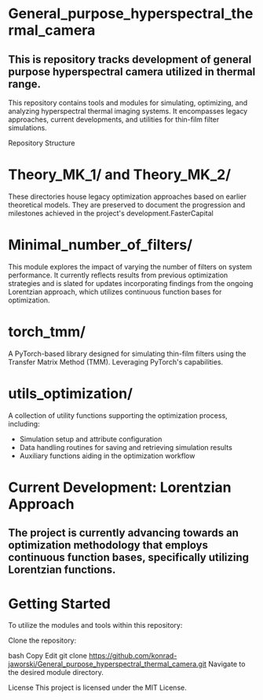 # General_purpose_hyperspectral_thermal_camera
This is repository tracks development of general purpose hyperspectral camera utilized in thermal range.
--------------------------------------------------------------------------------------------------------
This repository contains tools and modules for simulating, optimizing, and analyzing hyperspectral thermal imaging systems. It encompasses legacy approaches, current developments, and utilities for thin-film filter simulations.​

Repository Structure
# Theory_MK_1/ and Theory_MK_2/
These directories house legacy optimization approaches based on earlier theoretical models. They are preserved to document the progression and milestones achieved in the project's development.​
FasterCapital

# Minimal_number_of_filters/
This module explores the impact of varying the number of filters on system performance. It currently reflects results from previous optimization strategies and is slated for updates incorporating findings from the ongoing Lorentzian approach, which utilizes continuous function bases for optimization.​

# torch_tmm/
A PyTorch-based library designed for simulating thin-film filters using the Transfer Matrix Method (TMM). Leveraging PyTorch's capabilities.

# utils_optimization/
A collection of utility functions supporting the optimization process, including:​
- Simulation setup and attribute configuration
- Data handling routines for saving and retrieving simulation results
- Auxiliary functions aiding in the optimization workflow​


# Current Development: Lorentzian Approach
The project is currently advancing towards an optimization methodology that employs continuous function bases, specifically utilizing Lorentzian functions. 
--------------------------------------------------------------------------------------------------------

# Getting Started
To utilize the modules and tools within this repository:​

Clone the repository:​

bash
Copy
Edit
git clone https://github.com/konrad-jaworski/General_purpose_hyperspectral_thermal_camera.git
Navigate to the desired module directory.​


License
This project is licensed under the MIT License.
